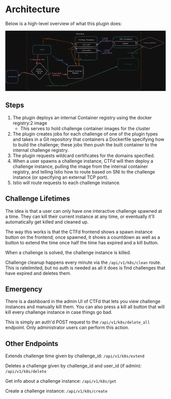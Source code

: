 # Architecture

Below is a high-level overview of what this plugin does:

![diagram](architecture.png)

## Steps

1. The plugin deploys an internal Container registry using the docker registry:2 image
    - This serves to hold challenge container images for the cluster 
2. The plugin creates jobs for each challenge of one of the plugin types and takes in a Git repository that containers a Dockerfile specifying how to build the challenge; these jobs then push the built container to the internal challenge registry.
3. The plugin requests wildcard certificates for the domains specified.
4. When a user spawns a challenge instance, CTFd will then deploy a challenge instance, pulling the image from the internal container registry, and telling Istio how to route based on SNI to the challenge instance (or specifying an external TCP port).
5. Istio will route requests to each challenge instance.

## Challenge Lifetimes

The idea is that a user can only have one interactive challenge spawned at a time.  They can kill their current instance at any time, or eventually it'll automatically get killed and cleaned up.

The way this works is that the CTFd frontend shows a spawn instance button on the frontend; once spawned, it shows a countdown as well as a button to extend the time once half the time has expired and a kill button.  

When a challenge is solved, the challenge instance is killed.

Challenge cleanup happens every minute via the `/api/v1/k8s/clean` route.  This is ratelimited, but no auth is needed as all it does is find challenges that have expired and deletes them.

## Emergency

There is a dashboard in the admin UI of CTFd that lets you view challenge instances and manually kill them.  You can also press a kill all button that will kill every challenge instance in case things go bad.

This is simply an auth'd POST request to the `/api/v1/k8s/delete_all` endpoint.  Only administrator users can perform this action.

## Other Endpoints

Extends challenge time given by challenge_id: `/api/v1/k8s/extend` 

Deletes a challenge given by challenge_id and user_id (if admin): `/api/v1/k8s/delete`

Get info about a challenge instance: `/api/v1/k8s/get`

Create a challenge instance: `/api/v1/k8s/create`

